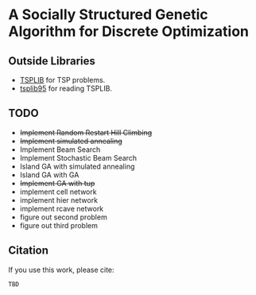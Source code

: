 # A Socially Structured Genetic Algorithm for Discrete Optimization

## Outside Libraries

- [TSPLIB](http://comopt.ifi.uni-heidelberg.de/software/TSPLIB95/tsp/) for TSP problems.
- [tsplib95](https://github.com/rhgrant10/tsplib95/tree/c9edc6bf905ff33e38c0f475e855b3d866d72dcd) for reading TSPLIB.

## TODO

- <s>Implement Random Restart Hill Climbing</s>
- <s>Implement simulated annealing</s>
- Implement Beam Search
- Implement Stochastic Beam Search
- Island GA with simulated annealing
- Island GA with GA
- <s>Implement GA with tup</s>
- implement cell network
- implement hier network
- implement rcave network
- figure out second problem
- figure out third problem

## Citation

If you use this work, please cite:

```
TBD
```